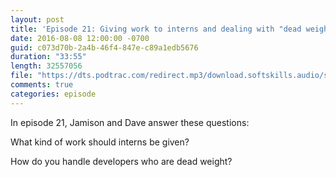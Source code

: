 ```yaml
---
layout: post
title: 'Episode 21: Giving work to interns and dealing with "dead weight" developers'
date: 2016-08-08 12:00:00 -0700
guid: c073d70b-2a4b-46f4-847e-c89a1edb5676
duration: "33:55"
length: 32557056
file: "https://dts.podtrac.com/redirect.mp3/download.softskills.audio/sse-021.mp3"
comments: true
categories: episode
---
```


In episode 21, Jamison and  Dave answer these questions:

What kind of work should interns be given?

How do you handle developers who are dead weight?
